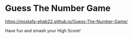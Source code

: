 # Guess The Number Game
https://mostafa-ehab22.github.io/Guess-The-Number-Game/

Have fun and smash your High Score!
